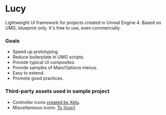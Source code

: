 # Lucy

Lightweight UI framework for projects created in Unreal Engine 4. 
Based on UMG, blueprint only. It's free to use, even commercially.

### Goals
* Speed up prototyping.
* Reduce boilerplate in UMG scripts.
* Provide typical UI composites. 
* Provide samples of Main/Options menus.
* Easy to extend.
* Promote good practices.

### Third-party assets used in sample project
* Controller icons [created by Xelu](http://opengameart.org/content/free-keyboard-and-controllers-prompts-pack).
* Miscellaneous icons:  [To [icon]](http://www.toicon.com/about)

